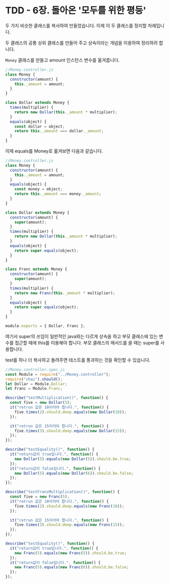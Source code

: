 # TDD - 6장. 돌아온 '모두를 위한 평등'

두 가지 비슷한 클래스를 복사하여 만들었습니다. 이제 이 두 클래스를 정리할 차례입니다.

두 클래스의 공통 상위 클래스를 만들어 주고 상속이라는 개념을 이용하여 정리하려 합니다.

`Money` 클래스를 만들고 amount 인스턴스 변수를 옮겨줍니다.

```javascript
//Money.controller.js
class Money {
  constructor(amount) {
    this._amount = amount;
  }
}

class Dollar extends Money {
  times(multiplier) {
    return new Dollar(this._amount * multiplier);
  }
  equals(object) {
    const dollar = object;
    return this._amount === dollar._amount;
  }
}
```

이제 equals를 Money로 옮겨보면 다음과 같습니다.

```javascript
//Money.controller.js
class Money {
  constructor(amount) {
    this._amount = amount;
  }
  equals(object) {
    const money = object;
    return this._amount === money._amount;
  }
}

class Dollar extends Money {
  constructor(amount) {
    super(amount);
  }
  times(multiplier) {
    return new Dollar(this._amount * multiplier);
  }
  equals(object) {
    return super.equals(object);
  }
}

class Franc extends Money {
  constructor(amount) {
    super(amount);
  }
  times(multiplier) {
    return new Franc(this._amount * multiplier);
  }
  equals(object) {
    return super.equals(object);
  }
}

module.exports = { Dollar, Franc };
```

여기서 super의 쓰임이 일반적인 java와는 다르게 상속을 하고 부모 클래스에 있는 변수를 접근할 때에 this를 이용해야 합니다. 부모 클래스의 매서드를 쓸 때는 super를 사용합니다.

test를 하나 더 복사하고 돌려주면 테스트를 통과하는 것을 확인할 수 있습니다.

```javascript
//Money.controller.spec.js
const Module = require("../Money.controller");
require("chai").should();
let Dollar = Module.Dollar;
let Franc = Module.Franc;

describe("testMultiplication()", function() {
  const five = new Dollar(5);
  it("retrun 값은 10이어야 합니다.", function() {
    five.times(2).should.deep.equals(new Dollar(10));
  });

  it("retrun 값은 15이어야 합니다.", function() {
    five.times(3).should.deep.equals(new Dollar(15));
  });
});

describe("testEquality()", function() {
  it("return값이 true입니다.", function() {
    new Dollar(5).equals(new Dollar(5)).should.be.true;
  });
  it("return값이 false입니다.", function() {
    new Dollar(5).equals(new Dollar(6)).should.be.false;
  });
});

describe("testFrancMultiplication()", function() {
  const five = new Franc(5);
  it("retrun 값은 10이어야 합니다.", function() {
    five.times(2).should.deep.equals(new Franc(10));
  });

  it("retrun 값은 15이어야 합니다.", function() {
    five.times(3).should.deep.equals(new Franc(15));
  });
});

describe("testEquality()", function() {
  it("return값이 true입니다.", function() {
    new Franc(5).equals(new Franc(5)).should.be.true;
  });
  it("return값이 false입니다.", function() {
    new Franc(5).equals(new Franc(6)).should.be.false;
  });
});
```